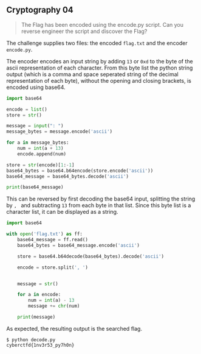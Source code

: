 ## Cryptography 04
> The Flag has been encoded using the encode.py script. Can you reverse engineer the script and discover the Flag?

The challenge supplies two files: the encoded `flag.txt` and the encoder `encode.py`.

The encoder encodes an input string by adding `13` or `0xd` to the byte of the ascii representation of each character. From this byte list the python string output (which is a comma and space seperated string of the decimal representation of each byte), without the opening and closing brackets, is encoded using base64. 
```py
import base64

encode = list()
store = str()

message = input(": ")
message_bytes = message.encode('ascii')

for a in message_bytes:
    num = int(a + 13)
    encode.append(num)

store = str(encode)[1:-1]
base64_bytes = base64.b64encode(store.encode('ascii'))
base64_message = base64_bytes.decode('ascii')

print(base64_message)
```

This can be reversed by first decoding the base64 input, splitting the string by `, ` and subtracting `13` from each byte in that list. Since this byte list is a character list, it can be displayed as a string.

```py
import base64

with open('flag.txt') as ff:
	base64_message = ff.read()
	base64_bytes = base64_message.encode('ascii')

	store = base64.b64decode(base64_bytes).decode('ascii')

	encode = store.split(', ')


	message = str()

	for a in encode:
		num = int(a) - 13
		message += chr(num)

	print(message)
```

As expected, the resulting output is the searched flag.
```base
$ python decode.py 
cyberctfd{1nv3r53_py7h0n}
```